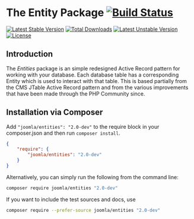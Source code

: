 # The Entity Package [![Build Status](https://ci.joomla.org/api/badges/joomla-framework/entities/status.svg?ref=refs/heads/2.0-dev)](https://ci.joomla.org/joomla-framework/entities)

[![Latest Stable Version](https://poser.pugx.org/joomla/entities/v/stable)](https://packagist.org/packages/joomla/entities)
[![Total Downloads](https://poser.pugx.org/joomla/entities/downloads)](https://packagist.org/packages/joomla/entities)
[![Latest Unstable Version](https://poser.pugx.org/joomla/entities/v/unstable)](https://packagist.org/packages/joomla/entities)
[![License](https://poser.pugx.org/joomla/entities/license)](https://packagist.org/packages/joomla/entities)

## Introduction

The *Entities* package is an simple redesigned Active Record pattern for working with your database.
Each database table has a corresponding Entity which is used to interact with that table. This is based partially from
the CMS JTable Active Record pattern and from the various improvements that have been made through the PHP Community
since.

## Installation via Composer

Add `"joomla/entities": "2.0-dev"` to the require block in your composer.json and then run `composer install`.

```json
{
	"require": {
		"joomla/entities": "2.0-dev"
	}
}
```

Alternatively, you can simply run the following from the command line:

```sh
composer require joomla/entities "2.0-dev"
```

If you want to include the test sources and docs, use

```sh
composer require --prefer-source joomla/entities "2.0-dev"
```
